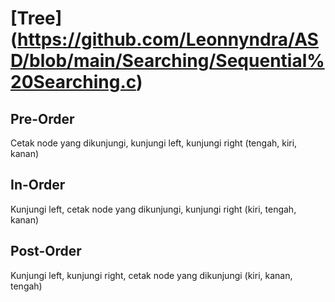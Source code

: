 # [Tree] (https://github.com/Leonnyndra/ASD/blob/main/Searching/Sequential%20Searching.c)
## Pre-Order
Cetak node yang dikunjungi, kunjungi left, kunjungi right (tengah, kiri, kanan)

## In-Order
Kunjungi left, cetak node yang dikunjungi, kunjungi right (kiri, tengah, kanan)

## Post-Order
Kunjungi left, kunjungi right, cetak node yang dikunjungi (kiri, kanan, tengah)